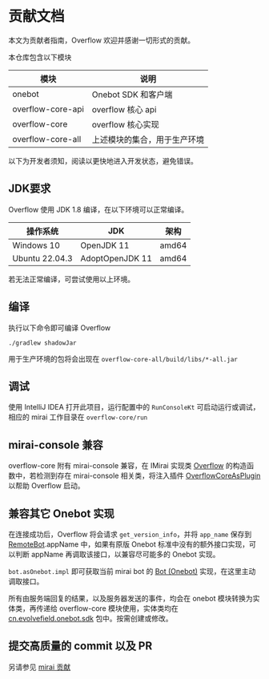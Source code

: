 # 贡献文档

本文为贡献者指南，Overflow 欢迎并感谢一切形式的贡献。

本仓库包含以下模块

| 模块                | 说明              |
|-------------------|-----------------|
| onebot            | Onebot SDK 和客户端 |
| overflow-core-api | overflow 核心 api |
| overflow-core     | overflow 核心实现   |
| overflow-core-all | 上述模块的集合，用于生产环境  |

以下为开发者须知，阅读以更快地进入开发状态，避免错误。

## JDK要求

Overflow 使用 JDK 1.8 编译，在以下环境可以正常编译。

| 操作系统           | JDK             | 架构    |
|----------------|-----------------|-------|
| Windows 10     | OpenJDK 11      | amd64 |
| Ubuntu 22.04.3 | AdoptOpenJDK 11 | amd64 |

若无法正常编译，可尝试使用以上环境。

## 编译

执行以下命令即可编译 Overflow
```shell
./gradlew shadowJar
```
用于生产环境的包将会出现在 `overflow-core-all/build/libs/*-all.jar`

## 调试

使用 IntelliJ IDEA 打开此项目，运行配置中的 `RunConsoleKt` 可启动运行或调试，相应的 mirai 工作目录在 `overflow-core/run`

## mirai-console 兼容

overflow-core 附有 mirai-console 兼容，在 IMirai 实现类 [Overflow](https://github.com/MrXiaoM/Overflow/blob/main/overflow-core/src/main/kotlin/top/mrxiaom/overflow/internal/Overflow.kt) 的构造函数中，若检测到存在 mirai-console 相关类，将注入插件 [OverflowCoreAsPlugin](https://github.com/MrXiaoM/Overflow/blob/main/overflow-core/src/main/kotlin/top/mrxiaom/overflow/internal/plugin/OverflowCoreAsPlugin.kt) 以帮助 Overflow 启动。

## 兼容其它 Onebot 实现

在连接成功后，Overflow 将会请求 `get_version_info`，并将 `app_name` 保存到 [RemoteBot](https://github.com/MrXiaoM/Overflow/blob/main/overflow-core-api/src/main/kotlin/top/mrxiaom/overflow/contact/RemoteBot.kt).appName 中，如果有原版 Onebot 标准中没有的额外接口实现，可以判断 appName 再调取该接口，以兼容尽可能多的 Onebot 实现。

`bot.asOnebot.impl` 即可获取当前 mirai bot 的 [Bot (Onebot)](https://github.com/MrXiaoM/Overflow/blob/main/onebot/src/main/kotlin/client/core/Bot.kt) 实现，在这里主动调取接口。

所有由服务端回复的结果，以及服务器发送的事件，均会在 onebot 模块转换为实体类，再传递给 overflow-core 模块使用，实体类均在 [cn.evolvefield.onebot.sdk](https://github.com/MrXiaoM/Overflow/tree/main/onebot/src/main/kotlin/sdk) 包中。按需创建或修改。

## 提交高质量的 commit 以及 PR

另请参见 [mirai 贡献](https://github.com/mamoe/mirai/tree/dev/docs/contributing#%E6%8F%90%E4%BA%A4%E9%AB%98%E8%B4%A8%E9%87%8F%E7%9A%84-commit-%E4%BB%A5%E5%8F%8A-pr)
